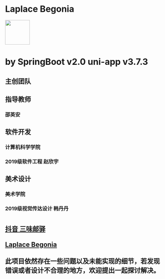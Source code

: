 # Laplace Begonia
<img src="http://49.232.23.79:8081/book.png" width = "80" height = "80"  align=center /><br>
# by SpringBoot v2.0 uni-app v3.7.3
## 主创团队
## 指导教师
### 邵英安
## 软件开发
### 计算机科学学院
### 2019级软件工程 赵欣宇
## 美术设计
### 美术学院
### 2019级视觉传达设计 韩丹丹
#
## [抖音 三味邮驿](https://v.douyin.com/R2jkTyb/) <br><br>[Laplace Begonia](https://blog.txtz.link) <br><br>此项目依然存在一些问题以及未能实现的细节，若发现错误或者设计不合理的地方，欢迎提出一起探讨解决。
